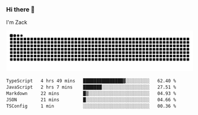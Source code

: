 ### Hi there 👋
I'm Zack

![](https://raw.githubusercontent.com/z4cki/z4cki/refs/heads/output/github-contribution-grid-snake.svg)
<!--START_SECTION:waka-->

```txt
TypeScript   4 hrs 49 mins   ███████████████▓░░░░░░░░░   62.40 %
JavaScript   2 hrs 7 mins    ███████░░░░░░░░░░░░░░░░░░   27.51 %
Markdown     22 mins         █▒░░░░░░░░░░░░░░░░░░░░░░░   04.93 %
JSON         21 mins         █░░░░░░░░░░░░░░░░░░░░░░░░   04.66 %
TSConfig     1 min           ░░░░░░░░░░░░░░░░░░░░░░░░░   00.36 %
```

<!--END_SECTION:waka-->

